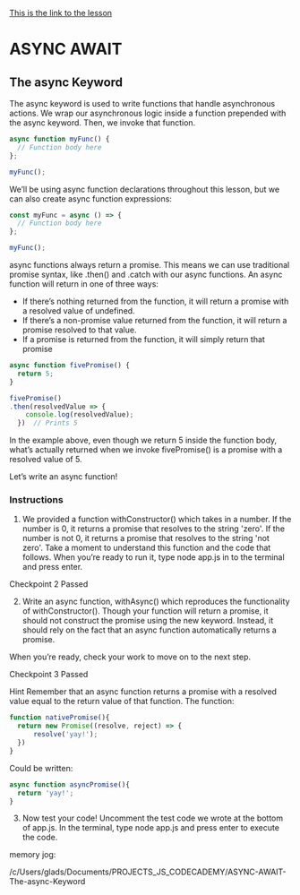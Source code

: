 [This is the link to the lesson](https://www.codecademy.com/courses/learn-intermediate-javascript/lessons/async-await/exercises/async-function)

# ASYNC AWAIT

## The async Keyword

The async keyword is used to write functions that handle asynchronous actions. We wrap our asynchronous logic inside a function prepended with the async keyword. Then, we invoke that function.
```js
async function myFunc() {
  // Function body here
};

myFunc();

```
We’ll be using async function declarations throughout this lesson, but we can also create async function expressions:
```js
const myFunc = async () => {
  // Function body here
};

myFunc();
```

async functions always return a promise. This means we can use traditional promise syntax, like .then() and .catch with our async functions. An async function will return in one of three ways:

- If there’s nothing returned from the function, it will return a promise with a resolved value of undefined.
- If there’s a non-promise value returned from the function, it will return a promise resolved to that value.
- If a promise is returned from the function, it will simply return that promise
```js
async function fivePromise() { 
  return 5;
}

fivePromise()
.then(resolvedValue => {
    console.log(resolvedValue);
  })  // Prints 5
```

In the example above, even though we return 5 inside the function body, what’s actually returned when we invoke fivePromise() is a promise with a resolved value of 5.

Let’s write an async function!

### Instructions

1. We provided a function withConstructor() which takes in a number. If the number is 0, it returns a promise that resolves to the string 'zero'. If the number is not 0, it returns a promise that resolves to the string 'not zero'. Take a moment to understand this function and the code that follows. When you’re ready to run it, type node app.js in to the terminal and press enter.

Checkpoint 2 Passed

2. Write an async function, withAsync() which reproduces the functionality of withConstructor(). Though your function will return a promise, it should not construct the promise using the new keyword. Instead, it should rely on the fact that an async function automatically returns a promise.

When you’re ready, check your work to move on to the next step.

Checkpoint 3 Passed

Hint
Remember that an async function returns a promise with a resolved value equal to the return value of that function. The function:
```js
function nativePromise(){
  return new Promise((resolve, reject) => {
      resolve('yay!');
  })
}
```

Could be written:
```js
async function asyncPromise(){
  return 'yay!';
}
```

3. Now test your code! Uncomment the test code we wrote at the bottom of app.js. In the terminal, type node app.js and press enter to execute the code.

memory jog:

/c/Users/glads/Documents/PROJECTS_JS_CODECADEMY/ASYNC-AWAIT-The-async-Keyword
